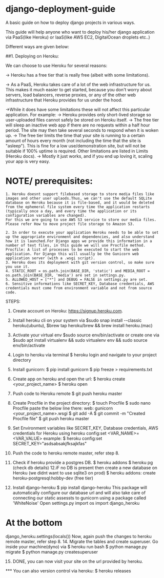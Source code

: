 # django-deployment-guide
A basic guide on how to deploy django projects in various ways.

This guide will help anyone who want to deploy his/her django application via PaaS(like Heroku) or IaaS(like AWS EC2, DigitalOcean droplets etc..)

Different ways are given below:

##1. Deploying on Heroku:

We can choose to use Heroku for several reasons:

-> Heroku has a free tier that is really free (albeit with some limitations).

-> As a PaaS, Heroku takes care of a lot of the web infrastructure for us. This makes it much easier to get started, because you don't worry about servers, load balancers, reverse proxies, or any of the other web infrastructure that Heroku provides for us under the hood.

->While it does have some limitations these will not affect this particular application. For example:
    -> Heroku provides only short-lived storage so user-uploaded files cannot safely be stored on Heroku itself.
    -> The free tier will sleep an inactive web app if there are no requests within a half hour period. The site may then take several seconds to respond when it is woken up.
    -> The free tier limits the time that your site is running to a certain amount of hours every month (not including the time that the site is "asleep"). This is fine for a low use/demonstration site, but will not be suitable if 100% uptime is required.
Other limitations are listed in Limits (Heroku docs).
-> Mostly it just works, and if you end up loving it, scaling your app is very easy.

# NOTE/ prerequisites: 
    1. Heroku doesnt support filebased storage to store media files like images and other user uplaods.Thus, we can't use the default SQLite database on Heroku because it is file-based, and it would be deleted from the ephemeral file system every time the application restarts (typically once a day, and every time the application or its configuration variables are changed).
    For this we are going to use AWS S3 service to store our media files. Please refer How to move project file storage to Amazon S3.

    2. In order to execute your application Heroku needs to be able to set up the appropriate environment and dependencies, and also understand how it is launched.For Django apps we provide this information in a number of text files, in this guide we will use Procfile method.
    Procfile: A list of processes to be executed to start the web application. For Django this will usually be the Gunicorn web application server (with a .wsgi script).
    3. Heroku does its deployment with git version control, so make sure you use it.
    4. STATIC_ROOT = os.path.join(BASE_DIR, 'static') and MEDIA_ROOT = os.path.join(BASE_DIR, 'media') are set in settings.py.
    5. ALLOWED_HOST = ["*"] and DEBUG = FALSE in settings.py are set.
    6. Sensitive informations like SECRET_KEY, Database credentials, AWS credentials must come from environment variable and not from source code.

STEPS:
1. Create account on Heroku: https://signup.heroku.com.

2. Install heroku cli on your system via 
$sudo snap install --classic heroku(ubuntu), $brew tap heroku/brew && brew install heroku.(mac)

3. Activate your virtual env  $sudo source env/bin/activate or create one via 
$sudo apt install virtualenv && sudo virtualenv env && sudo source env/bin/activate

4. Login to heroku via terminal
$ heroku login 
and navigate to your project directory

5. Install gunicorn:
$ pip install gunicorn
$ pip freeze > requirements.txt

6. Create app on heroku and open the url:
$ heroku create <your_project_name>
$ heroku open

7. Push code to Heroku remote
$ git push heroku master

8. Create Procfile in the project directory:
$ touch Procfile
$ sudo nano Procfile
paste the below line there:
web: gunicorn <your_project_name>.wsgi
$ git add -A
$ git commit -m "Created Procfile file"
$ git push heroku master

9. Set Environment variables like SECRET_KEY, Database credentials, AWS credentials for Heroku using heroku config:set <VAR_NAME>=<VAR_VALUE>
example:
$ heroku config:set SECRET_KEY="asdsabsakjfksajkfas"

10. Push the code to heroku remote master,  refer step 8.
11. Check if heroku provide a postgres DB.
$ heroku addons
$ heroku pg (check db details)
12.iF no DB is present then create a new database on Heroku (we didnt want to use sqlite3 on prod)
$ heroku addons: create heroku-postgresql:hobby-dev (free tier)
13. Install django-heroku
$ pip install django-heroku
This package will automatically configure our database url and will also take care of connecting our static assessts to gunicorn using a package called 'WhiteNoise'
Open settings.py
import os
import django_heroku
# At the bottom
django_heroku.settings(locals())
Now, again push the changes to heroku remote master, refer step 8.
14. Migrate the tables and create superuser. Go inside your machine(dyno) via
$ heroku run bash
$ python manage.py migrate
$ python manage.py createsuperuser

15. DONE, you can now visit your site on the url provided by heroku.

*** You can also version control via heroku:
$ heroku releases




